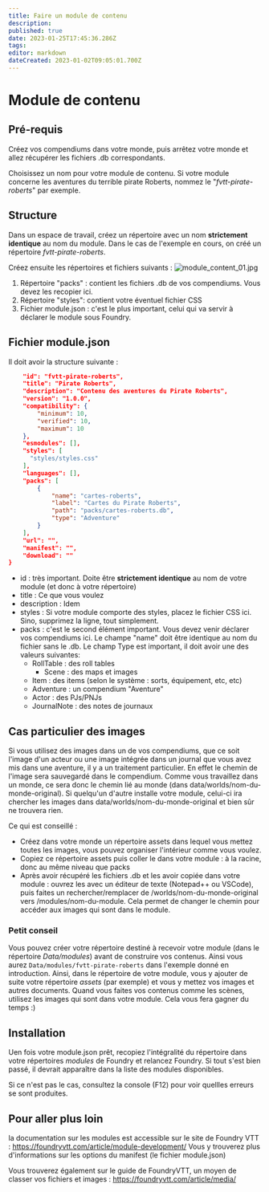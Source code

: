 ```yaml
---
title: Faire un module de contenu
description: 
published: true
date: 2023-01-25T17:45:36.286Z
tags: 
editor: markdown
dateCreated: 2023-01-02T09:05:01.700Z
---
```


# Module de contenu

## Pré-requis

Créez vos compendiums dans votre monde, puis arrêtez votre monde et allez récupérer les fichiers .db correspondants.

Choisissez un nom pour votre module de contenu. Si votre module concerne les aventures du terrible pirate Roberts, nommez le "*fvtt-pirate-roberts*" par exemple.


## Structure

Dans un espace de travail, créez un répertoire avec un nom **strictement identique** au nom du module. Dans le cas de l'exemple en cours, on créé un répertoire *fvtt-pirate-roberts*.

Créez ensuite les répertoires et fichiers suivants : 
![module_content_01.jpg](/development/module_content_01.jpg)

1. Répertoire "packs" : contient les fichiers .db de vos compendiums. Vous devez les recopier ici.
2. Répertoire "styles": contient votre éventuel fichier CSS
3. Fichier module.json : c'est le plus important, celui qui va servir à déclarer le module sous Foundry.

## Fichier module.json

Il doit avoir la structure suivante :

```json
    "id": "fvtt-pirate-roberts",
    "title": "Pirate Roberts",
    "description": "Contenu des aventures du Pirate Roberts",
    "version": "1.0.0",
    "compatibility": {
        "minimum": 10,
        "verified": 10,
        "maximum": 10
    },
    "esmodules": [],
    "styles": [
      "styles/styles.css"
    ],
    "languages": [],
    "packs": [
        {
            "name": "cartes-roberts",
            "label": "Cartes du Pirate Roberts",
            "path": "packs/cartes-roberts.db",
            "type": "Adventure"
        }
    ],
    "url": "",
    "manifest": "",
    "download": ""
}
```

- id : très important. Doite être **strictement identique** au nom de votre module (et donc à votre répertoire)
- title : Ce que vous voulez
- description : Idem
- styles : Si votre module comporte des styles, placez le fichier CSS ici. Sino, supprimez la ligne, tout simplement.
- packs : c'est le second élément important. Vous devez venir déclarer vos compendiums ici. Le champe "name" doit être identique au nom du fichier sans le .db. Le champ Type est important, il doit avoir une des valeurs suivantes: 
    - RollTable : des roll tables
		- Scene : des maps et images
    - Item : des items (selon le système : sorts, équipement, etc, etc)
    - Adventure : un compendium "Aventure"
    - Actor : des PJs/PNJs
    - JournalNote : des notes de journaux

## Cas particulier des images
Si vous utilisez des images dans un de vos compendiums, que ce soit l'image d'un acteur ou une image intégrée dans un journal que vous avez mis dans une aventure, il y a un traitement particulier. En effet le chemin de l'image sera sauvegardé dans le compendium. Comme vous travaillez dans un monde, ce sera donc le chemin lié au monde (dans data/worlds/nom-du-monde-original). Si quelqu'un d'autre installe votre module, celui-ci ira chercher les images dans data/worlds/nom-du-monde-original et bien sûr ne trouvera rien.

Ce qui est conseillé : 
- Créez dans votre monde un répertoire assets dans lequel vous mettez toutes les images, vous pouvez organiser l'intérieur comme vous voulez.
- Copiez ce répertoire assets puis coller le dans votre module : à la racine, donc au même niveau que packs
- Après avoir récupéré les fichiers .db et les avoir copiée dans votre module : ouvrez les avec un éditeur de texte (Notepad++ ou VSCode), puis faites un rechercher/remplacer de /worlds/nom-du-monde-original vers /modules/nom-du-module. Cela permet de changer le chemin pour accéder aux images qui sont dans le module.

### Petit conseil
Vous pouvez créer votre répertoire destiné à recevoir votre module (dans le répertoire *Data/modules*) avant de construire vos contenus.
Ainsi vous aurez `Data/modules/fvtt-pirate-roberts` dans l'exemple donné en introduction.
Ainsi, dans le répertoire de votre module, vous y ajouter de suite votre répertoire *assets* (par exemple) et vous y mettez vos images et autres documents.
Quand vous faites vos contenus comme les scènes, utilisez les images qui sont dans votre module. Cela vous fera gagner du temps :)

## Installation

Uen fois votre module.json prêt, recopiez l'intégralité du répertoire dans votre répertoires *modules* de Foundry et relancez Foundry. Si tout s'est bien passé, il devrait apparaître dans la liste des modules disponibles.

Si ce n'est pas le cas, consultez la console (F12) pour voir quellles erreurs se sont produites.

## Pour aller plus loin

la documentation sur les modules est accessible sur le site de Foundry VTT :  https://foundryvtt.com/article/module-development/
Vous y trouverez plus d'informations sur les options du manifest (le fichier module.json)

Vous trouverez également sur le guide de FoundryVTT, un moyen de classer vos fichiers et images : https://foundryvtt.com/article/media/